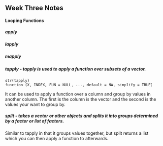 ## Week Three Notes

#### Looping Functions

##### apply

##### lapply

##### mapply

##### tapply - tapply is used to apply a function over subsets of a vector. 

```
str(tapply)
function (X, INDEX, FUN = NULL, ..., default = NA, simplify = TRUE)  
```

It can be used to apply a function over a column and group by values in another column. The first is the column is the vector and the second is the values your want to group by.

##### split - takes a vector or other objects and splits it into groups determined by a factor or list of factors.

Similar to tapply in that it groups values together, but split returns a list which you can then apply a function to afterwards.







